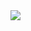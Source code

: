 <img src="https://api.r10086.com/物语系列1.php" >
<script type="text/javascript" src="https://api.xygeng.cn/one/get/"></script>
